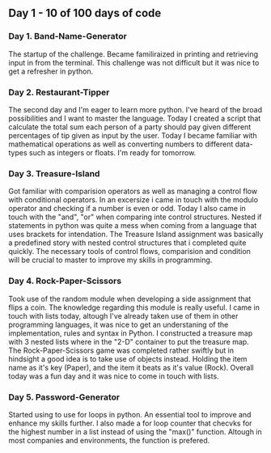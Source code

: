 ## Day 1 - 10 of 100 days of code

### Day 1. Band-Name-Generator

The startup of the challenge. Became familiraized in printing and retrieving input in from the terminal. This challenge was not difficult but it was nice to get a refresher in python.

### Day 2. Restaurant-Tipper

The second day and I'm eager to learn more python. I've heard of the broad possibilities and I want to master the language. Today I created a script that calculate the total sum each person of a party should pay given different percentages of tip given as input by the user. Today I became familiar with mathematical operations as well as converting numbers to different data-types such as integers or floats. I'm ready for tomorrow.

### Day 3. Treasure-Island

Got familiar with comparision operators as well as managing a control flow with conditional operators. In an excersize i came in touch with the modulo operator and checking if a number is even or odd. Today I also came in touch with the "and", "or" when comparing inte control structures. Nested if statements in python was quite a mess when coming from a language that uses brackets for intendation. The Treasure Island assignment was basically a predefined story with nested control structures that i completed quite quickly. The necessary tools of control flows, comparision and condition will be crucial to master to improve my skills in programming.

### Day 4. Rock-Paper-Scissors

Took use of the random module when developing a side assignment that flips a coin. The knowledge regarding this module is really useful. I came in touch with lists today, altough I've already taken use of them in other programming languages, it was nice to get an understaning of the implementation, rules and syntax in Python. I constructed a treasure map with 3 nested lists where in the "2-D" container to put the treasure map. The Rock-Paper-Scissors game was completed rather swiftly but in hindsight a good idea is to take use of objects instead. Holding the item name as it's key (Paper), and the item it beats as it's value (Rock). Overall today was a fun day and it was nice to come in touch with lists.

### Day 5. Password-Generator

Started using to use for loops in python. An essential tool to improve and enhance my skills further. I also made a for loop counter that checvks for the highest number in a list instead of using the "max()" function. Altough in most companies and environments, the function is prefered.
